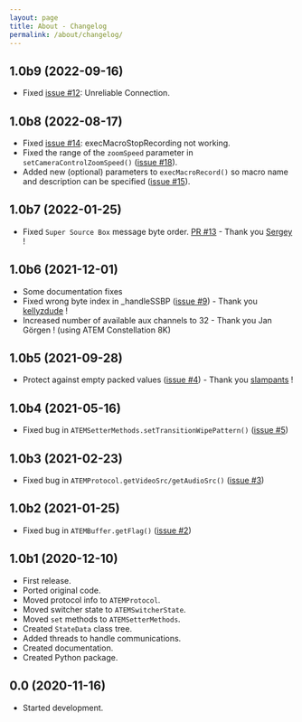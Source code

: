 ```yaml
---
layout: page
title: About - Changelog
permalink: /about/changelog/
---
```


## 1.0b9 (2022-09-16)
* Fixed [issue #12](https://github.com/clvLabs/PyATEMMax/issues/12): Unreliable Connection.

## 1.0b8 (2022-08-17)
* Fixed [issue #14](https://github.com/clvLabs/PyATEMMax/issues/14): execMacroStopRecording not working.
* Fixed the range of the `zoomSpeed` parameter in `setCameraControlZoomSpeed()` ([issue #18](https://github.com/clvLabs/PyATEMMax/issues/18)).
* Added new (optional) parameters to `execMacroRecord()` so macro name and description can be specified ([issue #15](https://github.com/clvLabs/PyATEMMax/issues/15)).

## 1.0b7 (2022-01-25)
* Fixed `Super Source Box` message byte order. [PR #13](https://github.com/clvLabs/PyATEMMax/pull/13) -  Thank you [Sergey](https://github.com/s-kol-gg) !

## 1.0b6 (2021-12-01)
* Some documentation fixes
* Fixed wrong byte index in _handleSSBP ([issue #9](https://github.com/clvLabs/PyATEMMax/issues/9)) - Thank you [kellyzdude](https://github.com/kellyzdude) !
* Increased number of available aux channels to 32 - Thank you Jan Görgen ! (using ATEM Constellation 8K)

## 1.0b5 (2021-09-28)
* Protect against empty packed values ([issue #4](https://github.com/clvLabs/PyATEMMax/issues/4)) - Thank you [slampants](https://github.com/slampants) !

## 1.0b4 (2021-05-16)
* Fixed bug in `ATEMSetterMethods.setTransitionWipePattern()` ([issue #5](https://github.com/clvLabs/PyATEMMax/issues/5))

## 1.0b3 (2021-02-23)
* Fixed bug in `ATEMProtocol.getVideoSrc/getAudioSrc()` ([issue #3](https://github.com/clvLabs/PyATEMMax/issues/3))

## 1.0b2 (2021-01-25)
* Fixed bug in `ATEMBuffer.getFlag()` ([issue #2](https://github.com/clvLabs/PyATEMMax/issues/2))

## 1.0b1 (2020-12-10)
* First release.
* Ported original code.
* Moved protocol info to `ATEMProtocol`.
* Moved switcher state to `ATEMSwitcherState`.
* Moved `set` methods to `ATEMSetterMethods`.
* Created `StateData` class tree.
* Added threads to handle communications.
* Created documentation.
* Created Python package.

## 0.0 (2020-11-16)
* Started development.
